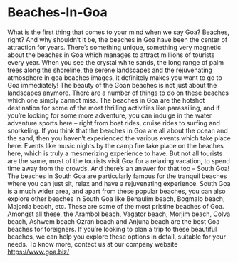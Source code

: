# Beaches-In-Goa
What is the first thing that comes to your mind when we say Goa? Beaches, right? And why shouldn’t it be, the beaches in Goa have been the center of attraction for years. There’s something unique, something very magnetic about the beaches in Goa which manages to attract millions of tourists every year. When you see the crystal white sands, the long range of palm trees along the shoreline, the serene landscapes and the rejuvenating atmosphere in goa beaches images, it definitely makes you want to go to Goa immediately!  The beauty of the Goan beaches is not just about the landscapes anymore. There are a number of things to do on these beaches which one simply cannot miss. The beaches in Goa are the hotshot destination for some of the most thrilling activities like parasailing, and if you’re looking for some more adventure, you can indulge in the water adventure sports here – right from boat rides, cruise rides to surfing and snorkeling.  If you think that the beaches in Goa are all about the ocean and the sand, then you haven’t experienced the various events which take place here. Events like music nights by the camp fire take place on the beaches here, which is truly a mesmerizing experience to have.  But not all tourists are the same, most of the tourists visit Goa for a relaxing vacation, to spend time away from the crowds. And there’s an answer for that too – South Goa! The beaches in South Goa are particularly famous for the tranquil beaches where you can just sit, relax and have a rejuvenating experience.  South Goa is a much wider area, and apart from these popular beaches, you can also explore other beaches in South Goa like Benaulim beach, Bogmalo beach, Majorda beach, etc.     These are some of the most pristine beaches of Goa. Amongst all these, the Arambol beach, Vagator beach, Morjim beach, Colva beach, Ashwem beach Ozran beach and Anjuna beach are the best Goa beaches for foreigners.  If you’re looking to plan a trip to these beautiful beaches, we can help you explore these options in detail, suitable for your needs. To know more, contact us at our company website https://www.goa.biz/
